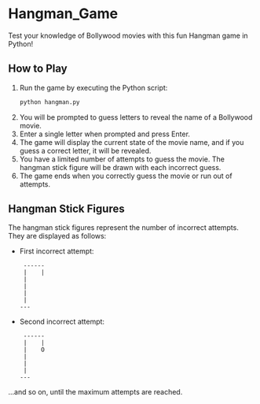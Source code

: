 # Hangman_Game
Test your knowledge of Bollywood movies with this fun Hangman game in Python!

## How to Play
1. Run the game by executing the Python script:
    ```bash
    python hangman.py
    ```
2. You will be prompted to guess letters to reveal the name of a Bollywood movie.
3. Enter a single letter when prompted and press Enter.
4. The game will display the current state of the movie name, and if you guess a correct letter, it will be revealed.
5. You have a limited number of attempts to guess the movie. The hangman stick figure will be drawn with each incorrect guess.
6. The game ends when you correctly guess the movie or run out of attempts.

## Hangman Stick Figures
The hangman stick figures represent the number of incorrect attempts. They are displayed as follows:
- First incorrect attempt:
    ```
     ------
     |    |
     |
     |
     |
     |
    ---
    ```

- Second incorrect attempt:
    ```
     ------
     |    |
     |    O
     |
     |
     |
    ---
    ```

...and so on, until the maximum attempts are reached.

